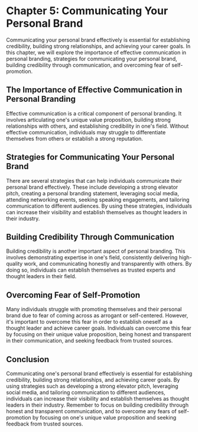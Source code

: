 Chapter 5: Communicating Your Personal Brand
============================================

Communicating your personal brand effectively is essential for establishing credibility, building strong relationships, and achieving your career goals. In this chapter, we will explore the importance of effective communication in personal branding, strategies for communicating your personal brand, building credibility through communication, and overcoming fear of self-promotion.

The Importance of Effective Communication in Personal Branding
--------------------------------------------------------------

Effective communication is a critical component of personal branding. It involves articulating one's unique value proposition, building strong relationships with others, and establishing credibility in one's field. Without effective communication, individuals may struggle to differentiate themselves from others or establish a strong reputation.

Strategies for Communicating Your Personal Brand
------------------------------------------------

There are several strategies that can help individuals communicate their personal brand effectively. These include developing a strong elevator pitch, creating a personal branding statement, leveraging social media, attending networking events, seeking speaking engagements, and tailoring communication to different audiences. By using these strategies, individuals can increase their visibility and establish themselves as thought leaders in their industry.

Building Credibility Through Communication
------------------------------------------

Building credibility is another important aspect of personal branding. This involves demonstrating expertise in one's field, consistently delivering high-quality work, and communicating honestly and transparently with others. By doing so, individuals can establish themselves as trusted experts and thought leaders in their field.

Overcoming Fear of Self-Promotion
---------------------------------

Many individuals struggle with promoting themselves and their personal brand due to fear of coming across as arrogant or self-centered. However, it's important to overcome this fear in order to establish oneself as a thought leader and achieve career goals. Individuals can overcome this fear by focusing on their unique value proposition, being honest and transparent in their communication, and seeking feedback from trusted sources.

Conclusion
----------

Communicating one's personal brand effectively is essential for establishing credibility, building strong relationships, and achieving career goals. By using strategies such as developing a strong elevator pitch, leveraging social media, and tailoring communication to different audiences, individuals can increase their visibility and establish themselves as thought leaders in their industry. Remember to focus on building credibility through honest and transparent communication, and to overcome any fears of self-promotion by focusing on one's unique value proposition and seeking feedback from trusted sources.
